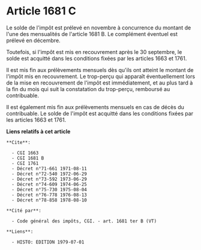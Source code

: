 # Article 1681 C

Le solde de l'impôt est prélevé en novembre à concurrence du montant de l'une des mensualités de l'article 1681 B. Le
complément éventuel est prélevé en décembre.

Toutefois, si l'impôt est mis en recouvrement après le 30 septembre, le solde est acquitté dans les conditions fixées par les
articles 1663 et 1761.

Il est mis fin aux prélèvements mensuels dès qu'ils ont atteint le montant de l'impôt mis en recouvrement. Le trop-perçu qui
apparaît éventuellement lors de la mise en recouvrement de l'impôt est immédiatement, et au plus tard à la fin du mois qui
suit la constatation du trop-perçu, remboursé au contribuable.

Il est également mis fin aux prélèvements mensuels en cas de décès du contribuable. Le solde de l'impôt est acquitté dans les
conditions fixées par les articles 1663 et 1761.

**Liens relatifs à cet article**

	**Cite**:

	  - CGI 1663
	  - CGI 1681 B
	  - CGI 1761
	  - Décret n°71-661 1971-08-11
	  - Décret n°72-540 1972-06-29
	  - Décret n°73-592 1973-06-29
	  - Décret n°74-609 1974-06-25
	  - Décret n°75-730 1975-08-04
	  - Décret n°76-778 1976-08-13
	  - Décret n°78-858 1978-08-10

	**Cité par**:

	  - Code général des impôts, CGI. - art. 1681 ter B (VT)

	**Liens**:

	  - HISTO: EDITION 1979-07-01
